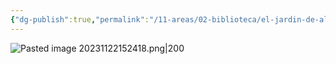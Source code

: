 ```yaml
---
{"dg-publish":true,"permalink":"/11-areas/02-biblioteca/el-jardin-de-al-lado/","noteIcon":""}
---
```


![Pasted image 20231122152418.png|200](/img/user/02%20Image/Pasted%20image%2020231122152418.png)